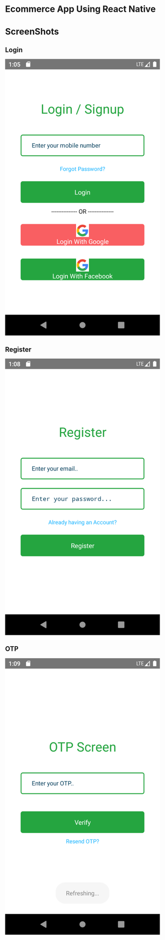 # Ecommerce App Using React Native

# ScreenShots
## Login

![alt text](https://github.com/pravin02/react-native-ecommerce/blob/master/ScreenShots/LoginScreen.png)

## Register

![alt text](https://github.com/pravin02/react-native-ecommerce/blob/master/ScreenShots/RegisterScreen.png)

## OTP

![alt text](https://github.com/pravin02/react-native-ecommerce/blob/master/ScreenShots/OTPScreen.png)